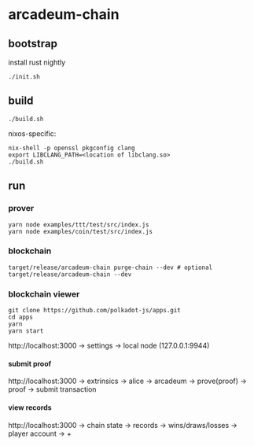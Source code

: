# arcadeum-chain

## bootstrap

install rust nightly

```
./init.sh
```

## build

```
./build.sh
```

nixos-specific:

```
nix-shell -p openssl pkgconfig clang
export LIBCLANG_PATH=<location of libclang.so>
./build.sh
```

## run

### prover

```
yarn node examples/ttt/test/src/index.js
yarn node examples/coin/test/src/index.js
```

### blockchain

```
target/release/arcadeum-chain purge-chain --dev # optional
target/release/arcadeum-chain --dev
```

### blockchain viewer

```
git clone https://github.com/polkadot-js/apps.git
cd apps
yarn
yarn start
```

http://localhost:3000 → settings → local node (127.0.0.1:9944)

#### submit proof

http://localhost:3000 → extrinsics → alice → arcadeum → prove(proof) → proof → submit transaction

#### view records

http://localhost:3000 → chain state → records → wins/draws/losses → player account → +
